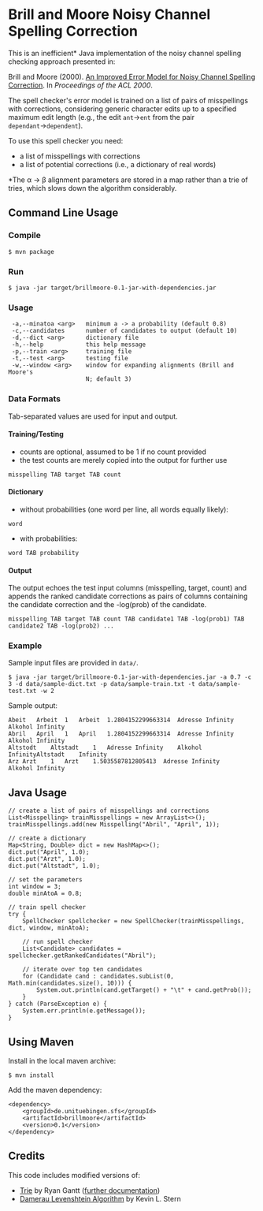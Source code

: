 Brill and Moore Noisy Channel Spelling Correction
=================================================

This is an inefficient* Java implementation of the noisy channel spelling
checking approach presented in:

Brill and Moore (2000). [An Improved Error Model for Noisy Channel Spelling
Correction](http://www.aclweb.org/anthology/P00-1037). In _Proceedings of the
ACL 2000_.

The spell checker's error model is trained on a list of pairs of misspellings
with corrections, considering generic character edits up to a specified maximum
edit length (e.g., the edit `ant`&rarr;`ent` from the pair
`dependant`&rarr;`dependent`).

To use this spell checker you need:

- a list of misspellings with corrections
- a list of potential corrections (i.e., a dictionary of real words)

*The &alpha; &rarr; &beta; alignment parameters are stored in a map rather than
a trie of tries, which slows down the algorithm considerably.

Command Line Usage
------------------

### Compile

```
$ mvn package
```

### Run

```
$ java -jar target/brillmoore-0.1-jar-with-dependencies.jar
```

### Usage

```
 -a,--minatoa <arg>   minimum a -> a probability (default 0.8)
 -c,--candidates      number of candidates to output (default 10)
 -d,--dict <arg>      dictionary file
 -h,--help            this help message
 -p,--train <arg>     training file
 -t,--test <arg>      testing file
 -w,--window <arg>    window for expanding alignments (Brill and Moore's
                      N; default 3)
```

### Data Formats

Tab-separated values are used for input and output.

#### Training/Testing

- counts are optional, assumed to be 1 if no count provided
- the test counts are merely copied into the output for further use

```
misspelling TAB target TAB count
```

#### Dictionary

- without probabilities (one word per line, all words equally likely):

```
word
```

- with probabilities:

```
word TAB probability
```

#### Output

The output echoes the test input columns (misspelling, target, count) and
appends the ranked candidate corrections as pairs of columns containing the
candidate correction and the -log(prob) of the candidate.

```
misspelling TAB target TAB count TAB candidate1 TAB -log(prob1) TAB candidate2 TAB -log(prob2) ...
```

### Example

Sample input files are provided in `data/`.

```
$ java -jar target/brillmoore-0.1-jar-with-dependencies.jar -a 0.7 -c 3 -d data/sample-dict.txt -p data/sample-train.txt -t data/sample-test.txt -w 2
```

Sample output:

```
Abeit	Arbeit	1	Arbeit	1.2804152299663314	Adresse	Infinity	Alkohol	Infinity
Abril	April	1	April	1.2804152299663314	Adresse	Infinity	Alkohol	Infinity
Altstodt	Altstadt	1	Adresse	Infinity	Alkohol	InfinityAltstadt	Infinity
Arz	Arzt	1	Arzt	1.5035587812805413	Adresse	Infinity	Alkohol	Infinity
```


Java Usage
----------

```
// create a list of pairs of misspellings and corrections
List<Misspelling> trainMisspellings = new ArrayList<>();
trainMisspellings.add(new Misspelling("Abril", "April", 1));

// create a dictionary
Map<String, Double> dict = new HashMap<>();
dict.put("April", 1.0);
dict.put("Arzt", 1.0);
dict.put("Altstadt", 1.0);

// set the parameters
int window = 3;
double minAtoA = 0.8;

// train spell checker
try {
    SpellChecker spellchecker = new SpellChecker(trainMisspellings, dict, window, minAtoA);

    // run spell checker
    List<Candidate> candidates = spellchecker.getRankedCandidates("Abril");

    // iterate over top ten candidates
    for (Candidate cand : candidates.subList(0, Math.min(candidates.size(), 10))) {
        System.out.println(cand.getTarget() + "\t" + cand.getProb());
    }
} catch (ParseException e) {
    System.err.println(e.getMessage());
}

```

Using Maven
-----------

Install in the local maven archive:

```
$ mvn install
```

Add the maven dependency:

```
<dependency>
	<groupId>de.unituebingen.sfs</groupId>
	<artifactId>brillmoore</artifactId>
	<version>0.1</version>
</dependency>
```

Credits
-------

This code includes modified versions of:

- [Trie](https://gist.github.com/rgantt/5711830) by Ryan Gantt ([further documentation](http://code.ryangantt.com/articles/introduction-to-prefix-trees/))
- [Damerau Levenshtein Algorithm](https://github.com/KevinStern/software-and-algorithms/blob/master/src/main/java/blogspot/software_and_algorithms/stern_library/string/DamerauLevenshteinAlgorithm.java) by Kevin L. Stern
